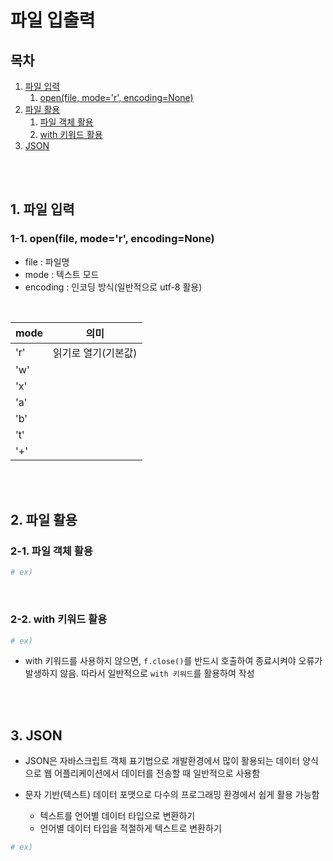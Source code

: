 # 파일 입출력

## 목차

1. [파일 입력](#1-파일-입력)
    1. [open(file, mode='r', encoding=None)](#1-1-openfile-moder-encodingnone)
2. [파일 활용](#2-파일-활용)
    1. [파일 객체 활용](#2-1-파일-객체-활용)
    2. [with 키워드 활용](#2-2-with-키워드-활용)
3. [JSON](#3-json)

<br>
<br>

## 1. 파일 입력

### 1-1. open(file, mode='r', encoding=None)

-   file : 파일명
-   mode : 텍스트 모드
-   encoding : 인코딩 방식(일반적으로 utf-8 활용)

<br>

| mode | 의미                |
| ---- | ------------------- |
| 'r'  | 읽기로 열기(기본값) |
| 'w'  |                     |
| 'x'  |                     |
| 'a'  |                     |
| 'b'  |                     |
| 't'  |                     |
| '+'  |                     |

<br>
<br>

## 2. 파일 활용

### 2-1. 파일 객체 활용

```python
# ex)


```

<br>

### 2-2. with 키워드 활용

```python
# ex)


```

-   with 키워드를 사용하지 않으면, `f.close()`를 반드시 호출하여 종료시켜야 오류가 발생하지 않음. 따라서 일반적으로 `with 키워드`를 활용하여 작성

<br>
<br>

## 3. JSON

-   JSON은 자바스크립트 객체 표기법으로 개발환경에서 많이 활용되는 데이터 양식으로 웹 어플리케이션에서 데이터를 전송할 때 일반적으로 사용함

-   문자 기반(텍스트) 데이터 포맷으로 다수의 프로그래밍 환경에서 쉽게 활용 가능함
    -   텍스트를 언어별 데이터 타입으로 변환하기
    -   언어별 데이터 타입을 적절하게 텍스트로 변환하기

```python
# ex)


```
